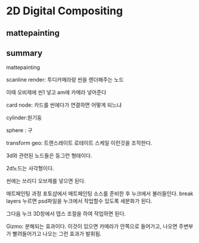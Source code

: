 2D Digital Compositing
=============
mattepainting
-------------
## summary

mattepainting

scanline render: 투디카메라랑 씬을 렌더해주는 노드

이때 오비제에 씬1 넣고 am에 카메라 넣어준다 

card node: 카드를 씬에다가 연결하면 어떻게 되느냐 

cylinder:원기둥

sphere : 구

transform geo: 트랜스레이트 로테이트 스케일 이런것을 조작한다.

3d와 관련된 노드들은 둥그런 형태이다.

2d노드는 사각형이다.

씬에는 쓰리디 오브제를 넣으면 된다. 


매트페인팅 과정
포토샵에서 매트페인팅 소스를 준비한 후 누크에서 불러들인다.
break layers 누르면 psd파일을 누크에서 작업할수 있도록 세분화가 된다.

그다음 누크 3D창에서 뎁스 조절을 하여 작업하면 된다. 

Gizmo: 분해되는 효과이다. 이것이 있으면 카메라가 안쪽으로 들어가고, 나오면 주변부가 빨려들어가고 나오는 그런 효과가 발휘됨.
